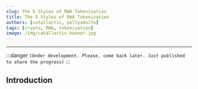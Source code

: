 ```yaml
---
slug: The 5 Styles of RWA Tokenization
title: The 5 Styles of RWA Tokenization
authors: [catallactic, pellyadolfo]
tags: [crypto, RWA, tokenization]
image: /img/catallactic-banner.jpg
---
```

---

:::danger
`(Under development. Please, come back later. Just published to share the progress)`
:::

## Introduction

